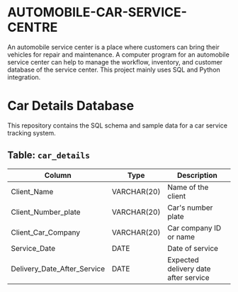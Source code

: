 # AUTOMOBILE-CAR-SERVICE-CENTRE
An automobile service center is a place where customers can bring their vehicles for repair and maintenance. A computer program for an automobile service center can help to manage the workflow, inventory, and customer database of the service center. This project mainly uses SQL and Python integration.
<br>
# Car Details Database

This repository contains the SQL schema and sample data for a car service tracking system.

## Table: `car_details`

| Column                     | Type        | Description                      |
|---------------------------|-------------|----------------------------------|
| Client_Name               | VARCHAR(20) | Name of the client               |
| Client_Number_plate       | VARCHAR(20) | Car's number plate               |
| Client_Car_Company        | VARCHAR(20) | Car company ID or name           |
| Service_Date              | DATE        | Date of service                  |
| Delivery_Date_After_Service | DATE      | Expected delivery date after service |
